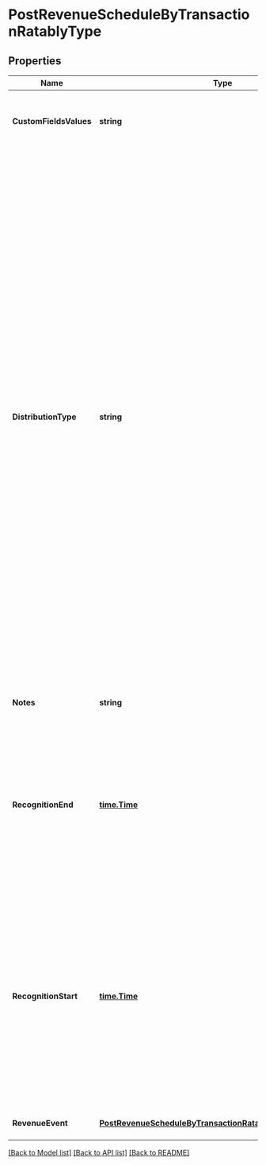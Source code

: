 # PostRevenueScheduleByTransactionRatablyType

## Properties
Name | Type | Description | Notes
------------ | ------------- | ------------- | -------------
**CustomFieldsValues** | **string** | Any custom fields defined for this object. The custom field name is case-sensitive.  | [optional] [default to null]
**DistributionType** | **string** | How you want to distribute the revenue.  * Daily Distribution: Distributes revenue evenly across each day between the recognitionStart and recognitionEnd dates. * Monthly Distribution (Back Load): Back loads the revenue so you distribute the monthly amount in the partial month in the end only. * Monthly Distribution (Front Load): Front loads the revenue so you distribute the monthly amount in the partial month in the beginning only. * Monthly Distribution (Proration by Days): Splits the revenue amount between the two partial months.  **Note:** To use any of the Monthly Distribution options, you must have the \&quot;Monthly recognition over time\&quot; model enabled in **Settings &gt; Finance &gt; Manage Revenue Recognition Models** in the Zuora UI.  | [optional] [default to null]
**Notes** | **string** | Additional information about this record.  | [optional] [default to null]
**RecognitionEnd** | [**time.Time**](time.Time.md) | The end date of a recognition period in &#x60;yyyy-mm-dd&#x60; format.  The maximum difference between the &#x60;recognitionStart&#x60; and &#x60;recognitionEnd&#x60; date fields is equal to 250 multiplied by the length of an accounting period.  | [default to null]
**RecognitionStart** | [**time.Time**](time.Time.md) | The start date of a recognition period in &#x60;yyyy-mm-dd&#x60; format.  If there is a closed accounting period between the &#x60;recognitionStart&#x60; and &#x60;recognitionEnd&#x60; dates, the revenue that would be placed in the closed accounting period is instead placed in the next open accounting period.  | [default to null]
**RevenueEvent** | [**PostRevenueScheduleByTransactionRatablyTypeRevenueEvent**](POSTRevenueScheduleByTransactionRatablyType_revenueEvent.md) |  | [optional] [default to null]

[[Back to Model list]](../README.md#documentation-for-models) [[Back to API list]](../README.md#documentation-for-api-endpoints) [[Back to README]](../README.md)


